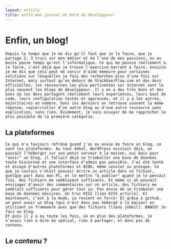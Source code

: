 ```yaml
---
layout: article
title: enfin mon journal de bord de développeur! 
---
```


# Enfin, un blog!

	Depuis le temps que je me dis qu'il faut que je le fasse, que je partage 2, 3 trucs sur mon métier et ma l'une de mes passions, ou au moins passe temps qu'est l'informatique. Ce qui me pousse réellement à le faire, c'est déjà que je trouve l'exercice marrant à faire, ensuite je me dis que cela peut me servir d'aide mémoire pour certaines solutions sur lesquelles je fais des recherches plus d'une fois sur Internet, mais surtout qu'en dehors de StackOverFlow.com et des docs officielles, les ressources les plus pertinentes sur Internet sont le plus souvent les blogs de développeur. Il y en a des très bons et des bons où les devs partagent réellement leurs expériences, leurs bout de code, leurs configuration testés et approuvés, et il y a les autres, majoritaires en nombre. Dans ces derniers on retrouve souvent la même réponse, copier/coller d'un autre blog ou d'une autre ressource sans explication, sans rien. Évidement, je vais essayer de me rapprocher le plus possible de la première catégorie.

## La plateformes

	Ce qui m'a toujours réfréné quand j'ai eu envie de faire un blog, ce sont les plateformes. Au tout début, WordPress existait déjà, on pouvait l'héberger sur son petit serveur à la maison, oui mais pour "avoir" un blog, il fallait déjà se trimballer une base de données toute biscornue et une interface d'admin pas possible. J'ai été tenté et essayé d'autres plateformes et BING, même constat ou presque. Ce que je voulais c'était pouvoir écrire un article dans un fichier, quelque part dans mon PC, et le mettre "à publier" quand je le pensait fini. Des fichiers me semblaient suffisants. Et même si on pouvait envisager d'avoir des commentaires sur un article, des fichiers me semblait suffisants pour gérer tout ça. Pas envie de se trimbaler une base de données obscures. Un truc KISS [lien KISS article]. Et maintenant, c'est à la mode, ça revient en force! Et grâce à github, on peut avoir un blog (qui n'est donc pas hébergé à la maison) en utilisant un framework avec que des fichiers [liens jekkil]. BANCO! Je fais un blog.
	Et puis il y a eu toute les fois, où en plus des plateformes, je n'avais rien à dire de spécial, rien à partager, et donc pas de contenu.

## Le contenu ?

